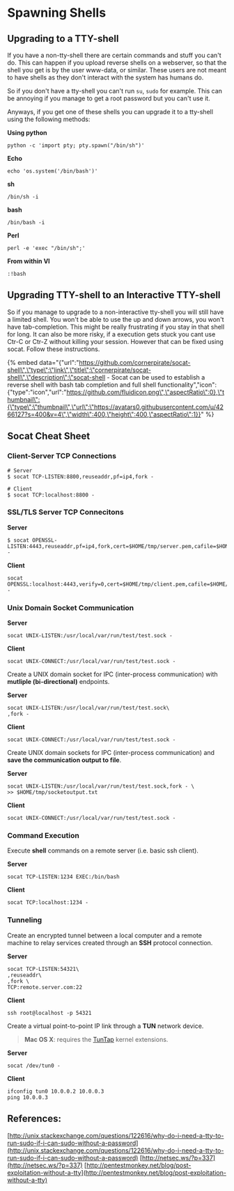 # Spawning Shells

## Upgrading to a TTY-shell

If you have a non-tty-shell there are certain commands and stuff you can't do. This can happen if you upload reverse shells on a webserver, so that the shell you get is by the user www-data, or similar. These users are not meant to have shells as they don't interact with the system has humans do.

So if you don't have a tty-shell you can't run `su`, `sudo` for example. This can be annoying if you manage to get a root password but you can't use it.

Anyways, if you get one of these shells you can upgrade it to a tty-shell using the following methods:

**Using python**

```text
python -c 'import pty; pty.spawn("/bin/sh")'
```

**Echo**

```text
echo 'os.system('/bin/bash')'
```

**sh**

```text
/bin/sh -i
```

**bash**

```text
/bin/bash -i
```

**Perl**

```text
perl -e 'exec "/bin/sh";'
```

**From within VI**

```text
:!bash
```

## Upgrading TTY-shell to an Interactive TTY-shell

So if you manage to upgrade to a non-interactive tty-shell you will still have a limited shell. You won't be able to use the up and down arrows, you won't have tab-completion. This might be really frustrating if you stay in that shell for long. It can also be more risky, if a execution gets stuck you cant use Ctr-C or Ctr-Z without killing your session. However that can be fixed using socat. Follow these instructions.

{% embed data="{\"url\":\"https://github.com/cornerpirate/socat-shell\",\"type\":\"link\",\"title\":\"cornerpirate/socat-shell\",\"description\":\"socat-shell - Socat can be used to establish a reverse shell with bash tab completion and full shell functionality\",\"icon\":{\"type\":\"icon\",\"url\":\"https://github.com/fluidicon.png\",\"aspectRatio\":0},\"thumbnail\":{\"type\":\"thumbnail\",\"url\":\"https://avatars0.githubusercontent.com/u/4266127?s=400&v=4\",\"width\":400,\"height\":400,\"aspectRatio\":1}}" %}

## Socat Cheat Sheet

### Client-Server TCP Connections

```text
# Server
$ socat TCP-LISTEN:8800,reuseaddr,pf=ip4,fork -

# Client
$ socat TCP:localhost:8800 -
```

### SSL/TLS Server TCP Connecitons

**Server**

```text
$ socat OPENSSL-LISTEN:4443,reuseaddr,pf=ip4,fork,cert=$HOME/tmp/server.pem,cafile=$HOME/tmp/client.pem -
```

**Client**

```text
socat OPENSSL:localhost:4443,verify=0,cert=$HOME/tmp/client.pem,cafile=$HOME/tmp/server.pem -
```

### Unix Domain Socket Communication

**Server**

```text
socat UNIX-LISTEN:/usr/local/var/run/test/test.sock -
```

**Client**

```text
socat UNIX-CONNECT:/usr/local/var/run/test/test.sock -
```

Create a UNIX domain socket for IPC \(inter-process communication\) with **mutliple \(bi-directional\)** endpoints.

**Server**

```text
socat UNIX-LISTEN:/usr/local/var/run/test/test.sock\
,fork -
```

**Client**

```text
socat UNIX-CONNECT:/usr/local/var/run/test/test.sock -
```

Create UNIX domain sockets for IPC \(inter-process communication\) and **save the communication output to file**.

**Server**

```text
socat UNIX-LISTEN:/usr/local/var/run/test/test.sock,fork - \
>> $HOME/tmp/socketoutput.txt
```

**Client**

```text
socat UNIX-CONNECT:/usr/local/var/run/test/test.sock -
```

### Command Execution

Execute **shell** commands on a remote server \(i.e. basic ssh client\).

**Server**

```text
socat TCP-LISTEN:1234 EXEC:/bin/bash
```

**Client**

```text
socat TCP:localhost:1234 -
```

### Tunneling

Create an encrypted tunnel between a local computer and a remote machine to relay services created through an **SSH** protocol connection.

**Server**

```text
socat TCP-LISTEN:54321\
,reuseaddr\
,fork \
TCP:remote.server.com:22
```

**Client**

```text
ssh root@localhost -p 54321
```

Create a virtual point-to-point IP link through a **TUN** network device.

> **Mac OS X**: requires the [TunTap](http://tuntaposx.sourceforge.net/) kernel extensions.

**Server**

```text
socat /dev/tun0 -
```

**Client**

```text
ifconfig tun0 10.0.0.2 10.0.0.3
ping 10.0.0.3
```

## References:

[http://unix.stackexchange.com/questions/122616/why-do-i-need-a-tty-to-run-sudo-if-i-can-sudo-without-a-password](http://unix.stackexchange.com/questions/122616/why-do-i-need-a-tty-to-run-sudo-if-i-can-sudo-without-a-password) [http://netsec.ws/?p=337](http://netsec.ws/?p=337) [http://pentestmonkey.net/blog/post-exploitation-without-a-tty](http://pentestmonkey.net/blog/post-exploitation-without-a-tty)

